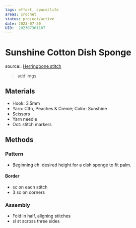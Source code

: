 ```yaml
---
tags: effort, space/life
areas: crochet 
status: project/active
date: 2023-07-30
UID:  202307301107
---
```


# Sunshine Cotton Dish Sponge
source:: [Herringbone stitch](https://youtu.be/PF5NQeU7WYI)


> add imgs


## Materials
- Hook: 3.5mm
- Yarn: Cttn, Peaches & Cremé; Color: Sunshine
- Scissors
- Yarn needle
- Oot: stitch markers
## Methods
### Pattern
- Beginning ch: desired height for a dish sponge to fit palm.

#### Border
- sc on each stitch
- 3 sc on corners

### Assembly
- Fold in half, aligning stitches
- sl st across three sides